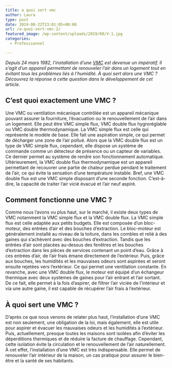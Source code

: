 ```yaml
---
title: a quoi sert vmc
author: Laura
type: post
date: 2019-08-22T23:01:05+00:00
url: /a-quoi-sert-vmc-2/
featured_image: /wp-content/uploads/2019/08/V-1.jpg
categories:
  - Professionnel

---
```

_Depuis 24 mars 1982, l’installation d’une_ <a href="http://www.maison-travaux.fr/maison-travaux/renovation-par-type/isolation-ventilation/vmc-isolation/quest-ce-que-la-vmc-112960.html" target="_blank" rel="noopener noreferrer"><em>VMC</em></a> _est devenue un impératif. Il s’agit d’un appareil permettant de renouveler l’air dans un logement tout en évitant tous les problèmes liés à l’humidité. À quoi sert alors une VMC ? Découvrez la réponse à cette question dans le développement de cet article._



## C’est quoi exactement une VMC ?



Une VMC ou ventilation mécanique contrôlée est un appareil mécanique pouvant assurer la fourniture, l’évacuation ou le renouvellement de l’air dans un logement. Elle peut être VMC simple flux, VMC double flux hygroréglable ou VMC double thermodynamique. La VMC simple flux est celle qui représente le modèle de base. Elle fait une aspiration simple, ce qui permet de décharger une zone de l’air pollué. Alors que la VMC double flux est un type de VMC simple flux, cependant, elle dispose un système de commande comme un détecteur de présence ou un capteur de variables. Ce dernier permet au système de rendre son fonctionnement automatique. Ultérieurement, la VMC double flux thermodynamique est un appareil permettant de recouvrer une partie de chaleur perdue pendant le traitement de l’air, ce qui évite la sensation d’une température instable. Bref, une VMC double flux est une VMC simple disposant d’une seconde fonction. C&#8217;est-à-dire, la capacité de traiter l’air vicié évacué et l’air neuf aspiré.



## Comment fonctionne une VMC ?



Comme nous l’avons vu plus haut, sur le marché, il existe deux types de VMC notamment la VMC simple flux et la VMC double flux. La VMC simple flux est celle adaptée aux petits budgets. Elle est composée d’un bloc-moteur, des entrées d’air et des bouches d’extraction. Le bloc-moteur est généralement installé au niveau de la toiture, dans les combles et relié à des gaines qui s’achèvent avec des bouches d’extraction. Tandis que les entrées d’air sont placées au-dessus des fenêtres et les bouches d’extraction dans les pièces de services contenant un point d’eau. Grâce à ces entrées d’air, de l’air frais émane directement de l’extérieur. Puis, grâce aux bouches, les humidités et les mauvaises odeurs sont aspirées et seront ensuite rejetées vers l’extérieur. Ce qui permet une ventilation constante. En revanche, avec une VMC double flux, le moteur est équipé d’un échangeur thermique avec deux systèmes de gaines pour l’air entrant et l’air sortant. De ce fait, elle permet à la fois d’aspirer, de filtrer l’air viciée de l’intérieur et via une autre gaine, il est capable de récupérer l’air frais à l’extérieur. 



## À quoi sert une VMC ? 



D’après ce que nous venons de relater plus haut, l’installation d’une VMC est non seulement, une obligation de la loi, mais également, elle est utile pour aspirer et évacuer les mauvaises odeurs et les humidités à l’extérieur. Puis, actuellement, presque toutes les maisons sont isolées afin d’éviter les déperditions thermiques et de réduire la facture de chauffage. Cependant, cette isolation évite la circulation et le renouvellement de l’air naturellement. À cet effet, l’installation d’une VMC est très indispensable. Elle permet de renouveler l’air intérieur de la maison, un cas pratique pour assurer le bien-être et la santé de ses habitants.
